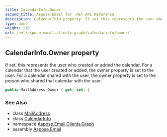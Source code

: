 ```yaml
---
title: CalendarInfo.Owner
second_title: Aspose.Email for .NET API Reference
description: CalendarInfo property. If set this represents the user who created or added the calendar. For a calendar that the user created or added the owner property is set to the user. For a calendar shared with the user the owner property is set to the person who shared that calendar with the user
type: docs
weight: 110
url: /net/aspose.email.clients.graph/calendarinfo/owner/
---
```

## CalendarInfo.Owner property

If set, this represents the user who created or added the calendar. For a calendar that the user created or added, the owner property is set to the user. For a calendar shared with the user, the owner property is set to the person who shared that calendar with the user.

```csharp
public MailAddress Owner { get; set; }
```

### See Also

* class [MailAddress](../../../aspose.email/mailaddress/)
* class [CalendarInfo](../)
* namespace [Aspose.Email.Clients.Graph](../../calendarinfo/)
* assembly [Aspose.Email](../../../)


